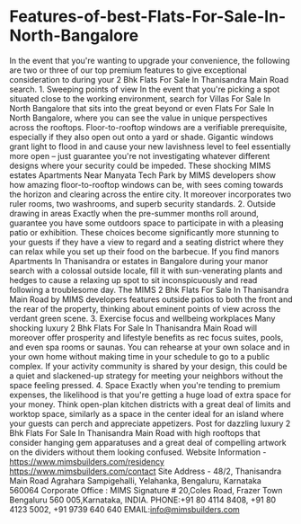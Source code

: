 # Features-of-best-Flats-For-Sale-In-North-Bangalore
In the event that you're wanting to upgrade your convenience, the following are two or three of our top premium features to give exceptional consideration to during your 2 Bhk Flats For Sale In Thanisandra Main Road search.  1. Sweeping points of view  In the event that you're picking a spot situated close to the working environment, search for Villas For Sale In North Bangalore that sits into the great beyond or even Flats For Sale In North Bangalore, where you can see the value in unique perspectives across the rooftops. Floor-to-rooftop windows are a verifiable prerequisite, especially if they also open out onto a yard or shade. Gigantic windows grant light to flood in and cause your new lavishness level to feel essentially more open – just guarantee you're not investigating whatever different designs where your security could be impeded.   These shocking MIMS estates Apartments Near Manyata Tech Park by MIMS developers show how amazing floor-to-rooftop windows can be, with sees coming towards the horizon and clearing across the entire city. It moreover incorporates two ruler rooms, two washrooms, and superb security standards.  2. Outside drawing in areas  Exactly when the pre-summer months roll around, guarantee you have some outdoors space to participate in with a pleasing patio or exhibition. These choices become significantly more stunning to your guests if they have a view to regard and a seating district where they can relax while you set up their food on the barbecue. If you find manors Apartments In Thanisandra or estates in Bangalore during your manor search with a colossal outside locale, fill it with sun-venerating plants and hedges to cause a relaxing up spot to sit inconspicuously and read following a troublesome day.   The MIMS 2 Bhk Flats For Sale In Thanisandra Main Road by MIMS developers features outside patios to both the front and the rear of the property, thinking about eminent points of view across the verdant green scene.   3. Exercise focus and wellbeing workplaces  Many shocking luxury 2 Bhk Flats For Sale In Thanisandra Main Road will moreover offer prosperity and lifestyle benefits as rec focus suites, pools, and even spa rooms or saunas. You can rehearse at your own solace and in your own home without making time in your schedule to go to a public complex. If your activity community is shared by your design, this could be a quiet and slackened-up strategy for meeting your neighbors without the space feeling pressed.    4. Space  Exactly when you're tending to premium expenses, the likelihood is that you're getting a huge load of extra space for your money. Think open-plan kitchen districts with a great deal of limits and worktop space, similarly as a space in the center ideal for an island where your guests can perch and appreciate appetizers. Post for dazzling luxury 2 Bhk Flats For Sale In Thanisandra Main Road with high rooftops that consider hanging gem apparatuses and a great deal of compelling artwork on the dividers without them looking confused.  Website Information - https://www.mimsbuilders.com/residency https://www.mimsbuilders.com/contact Site Address - 48/2, Thanisandra Main Road Agrahara Sampigehalli, Yelahanka, Bengaluru, Karnataka 560064 Corporate Office : MIMS Signature # 20,Coles Road, Frazer Town Bengaluru 560 005,Karnataka, INDIA. PHONE:+91 80 4114 8408, +91 80 4123 5002, +91 9739 640 640 EMAIL:info@mimsbuilders.com
